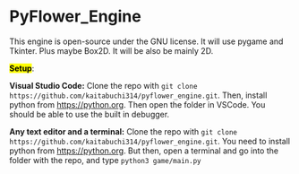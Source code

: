 # PyFlower_Engine
This engine is open-source under the GNU license. It will use pygame and Tkinter. Plus maybe Box2D. It will be also be mainly 2D.

<b><mark>Setup</mark></b>:

<b>Visual Studio Code:</b>
Clone the repo with `git clone https://github.com/kaitabuchi314/pyflower_engine.git`.
Then, install python from https://python.org. Then open the folder in VSCode. You should be able to use the built in debugger.

<b>Any text editor and a terminal:</b>
Clone the repo with `git clone https://github.com/kaitabuchi314/pyflower_engine.git`. You need to install python from https://python.org. 
But then, open a terminal and go into the folder with the repo, and type `python3 game/main.py`
